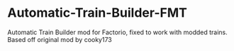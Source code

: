 # Automatic-Train-Builder-FMT
Automatic Train Builder mod for Factorio, fixed to work with modded trains. Based off original mod by cooky173
